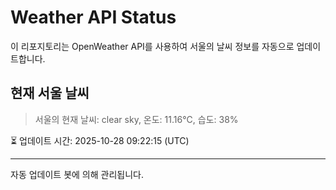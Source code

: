 
# Weather API Status

이 리포지토리는 OpenWeather API를 사용하여 서울의 날씨 정보를 자동으로 업데이트합니다.

## 현재 서울 날씨
> 서울의 현재 날씨: clear sky, 온도: 11.16°C, 습도: 38%

⏳ 업데이트 시간: 2025-10-28 09:22:15 (UTC)

---
자동 업데이트 봇에 의해 관리됩니다.
